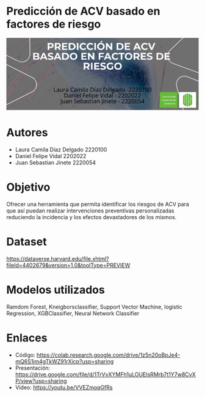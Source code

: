 # Predicción de ACV basado en factores de riesgo

![800x300](https://github.com/Davfiel/Prediccion_acv/blob/main/prediccion-de-a_64538718%20(1).png)

# Autores
* Laura Camila Díaz Delgado 2220100
* Daniel Felipe Vidal 2202022
* Juan Sebastian Jinete 2220054
# Objetivo
   Ofrecer una herramienta que permita identificar los riesgos de ACV para que así puedan realizar intervenciones preventivas personalizadas reduciendo la incidencia y los efectos devastadores de los mismos.
# Dataset 
https://dataverse.harvard.edu/file.xhtml?fileId=4402679&version=1.0&toolType=PREVIEW
# Modelos utilizados
Ramdom Forest, Kneigborsclassifier, Support Vector Machine, logistic Regression, XGBClassifier, Neural Network Classifier
# Enlaces
* Código: https://colab.research.google.com/drive/1z5n20oBpJe4-mQ6S1im4gTkWZ91rXicp?usp=sharing
* Presentación: https://drive.google.com/file/d/1TrVvXYMFh1uLOUEIsRMrb7t1Y7w8CvXP/view?usp=sharing
* Video: https://youtu.be/VVEZmoqGfRs
